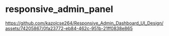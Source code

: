 # responsive_admin_panel

https://github.com/kazolcse264/Responsive_Admin_Dashboard_UI_Design/assets/74205867/0fa23772-eb84-462c-951b-21ff0838e865

